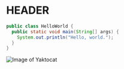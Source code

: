 # HEADER
``` java
public class HelloWorld {
  public static void main(String[] args) {
    System.out.println("Hello, world.");
  }
}
```
![Image of Yaktocat](https://octodex.github.com/images/yaktocat.png)
